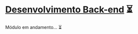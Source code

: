 # <u>Desenvolvimento Back-end</u> :hourglass_flowing_sand:

Módulo em andamento... :hourglass_flowing_sand:

